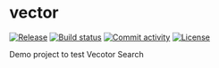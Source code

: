# vector

[![Release](https://img.shields.io/github/v/release/MattC333/vector)](https://img.shields.io/github/v/release/MattC333/vector)
[![Build status](https://img.shields.io/github/actions/workflow/status/MattC333/vector/main.yml?branch=main)](https://github.com/MattC333/vector/actions/workflows/main.yml?query=branch%3Amain)
[![Commit activity](https://img.shields.io/github/commit-activity/m/MattC333/vector)](https://img.shields.io/github/commit-activity/m/MattC333/vector)
[![License](https://img.shields.io/github/license/MattC333/vector)](https://img.shields.io/github/license/MattC333/vector)

Demo project to test Vecotor Search
